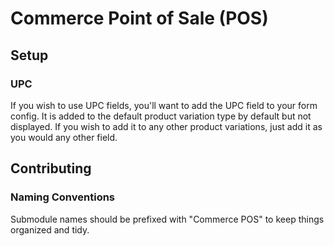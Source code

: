 Commerce Point of Sale (POS)
============================

## Setup

### UPC
If you wish to use UPC fields, 
you'll want to add the UPC field to your form config. 
It is added to the default product variation type by default 
but not displayed. If you wish to add it to any other product 
variations, just add it as you would any other field.

## Contributing
### Naming Conventions
Submodule names should be prefixed with "Commerce POS" to keep things
organized and tidy.
